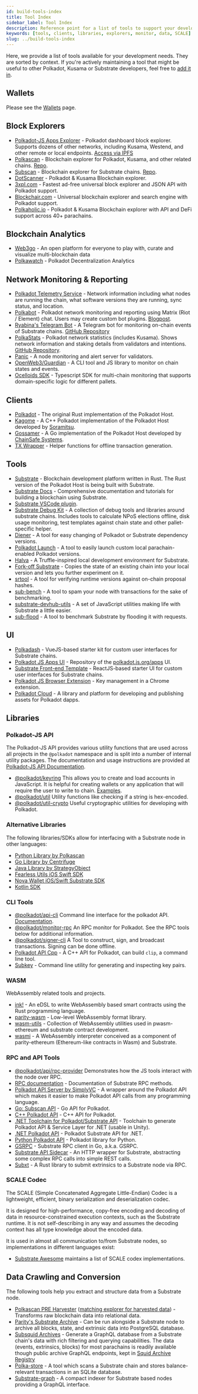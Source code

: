 ```yaml
---
id: build-tools-index
title: Tool Index
sidebar_label: Tool Index
description: Reference point for a list of tools to support your development.
keywords: [tools, clients, libraries, explorers, monitor, data, SCALE]
slug: ../build-tools-index
---
```


Here, we provide a list of tools available for your development needs. They are sorted by context.
If you're actively maintaining a tool that might be useful to other Polkadot, Kusama or Substrate
developers, feel free to [add it in](../general/contributing.md).

## Wallets

Please see the [Wallets](./wallets) page.

## Block Explorers

- [Polkadot-JS Apps Explorer](https://polkadot.js.org/apps/#/explorer) - Polkadot dashboard block
  explorer. Supports dozens of other networks, including Kusama, Westend, and other remote or local
  endpoints. [Access via IPFS](https://ipfs.io/ipns/dotapps.io)
- [Polkascan](https://polkascan.io/) - Blockchain explorer for Polkadot, Kusama, and other related
  chains. [Repo](https://github.com/polkascan/polkascan-os).
- [Subscan](https://subscan.io) - Blockchain explorer for Substrate chains.
  [Repo](https://github.com/itering/subscan-essentials).
- [DotScanner](https://dotscanner.com?utm_source=polkadot_wiki) - Polkadot & Kusama Blockchain
  explorer.
- [3xpl.com](https://3xpl.com/polkadot) - Fastest ad-free universal block explorer and JSON API with
  Polkadot support.
- [Blockchair.com](https://blockchair.com/polkadot) - Universal blockchain explorer and search
  engine with Polkadot support.
- [Polkaholic.io](https://polkaholic.io) - Polkadot & Kusama Blockchain explorer with API and DeFi
  support across 40+ parachains.

## Blockchain Analytics

- [Web3go](https://app.web3go.xyz/#/) - An open platform for everyone to play with, curate and
  visualize multi-blockchain data
- [Polkawatch](https://polkawatch.app/) - Polkadot Decentralization Analytics

## Network Monitoring & Reporting

- [Polkadot Telemetry Service](https://telemetry.polkadot.io/) - Network information including what
  nodes are running the chain, what software versions they are running, sync status, and location.
- [Polkabot](https://gitlab.com/Polkabot) - Polkadot network monitoring and reporting using Matrix
  (Riot / Element) chat. Users may create custom bot plugins.
  [Blogpost](https://medium.com/polkadot-network/polkabot-a3dba18c20c8).
- [Ryabina's Telegram Bot](https://github.com/Ryabina-io/substratebot) - A Telegram bot for
  monitoring on-chain events of Substrate chains.
  [GitHub Repository](https://gitlab.com/Polkabot/polkabot)
- [PolkaStats](https://polkastats.io/) - Polkadot network statistics (includes Kusama). Shows
  network information and staking details from validators and intentions.
  [GitHub Repository](https://github.com/Colm3na/polkastats-v2/).
- [Panic](https://github.com/SimplyVC/panic) - A node monitoring and alert server for validators.
- [OpenWeb3/Guardian](https://github.com/open-web3-stack/guardian) - A CLI tool and JS library to
  monitor on chain states and events.
- [Ocelloids SDK](https://github.com/sodazone/ocelloids) - Typescript SDK for multi-chain monitoring
  that supports domain-specific logic for different pallets.

## Clients

- [Polkadot](https://github.com/paritytech/polkadot) - The original Rust implementation of the
  Polkadot Host.
- [Kagome](https://github.com/soramitsu/kagome) - A C++ Polkadot implementation of the Polkadot Host
  developed by [Soramitsu](https://github.com/soramitsu).
- [Gossamer](https://github.com/ChainSafe/gossamer) - A Go implementation of the Polkadot Host
  developed by [ChainSafe Systems](https://chainsafe.io/).
- [TX Wrapper](https://github.com/paritytech/txwrapper) - Helper functions for offline transaction
  generation.

## Tools

- [Substrate](https://github.com/paritytech/substrate) - Blockchain development platform written in
  Rust. The Rust version of the Polkadot Host is being built with Substrate.
- [Substrate Docs](https://docs.substrate.io/) - Comprehensive documentation and tutorials for
  building a blockchain using Substrate.
- [Substrate VSCode plugin](https://github.com/paritytech/vscode-substrate).
- [Substrate Debug Kit](https://github.com/paritytech/substrate-debug-kit) - A collection of debug
  tools and libraries around substrate chains. Includes tools to calculate NPoS elections offline,
  disk usage monitoring, test templates against chain state and other pallet-specific helper.
- [Diener](https://crates.io/crates/diener) - A tool for easy changing of Polkadot or Substrate
  dependency versions.
- [Polkadot Launch](https://github.com/shawntabrizi/polkadot-launch) - A tool to easily launch
  custom local parachain-enabled Polkadot versions.
- [Halva](https://github.com/halva-suite/halva) - A Truffle-inspired local development environment
  for Substrate.
- [Fork-off Substrate](https://github.com/maxsam4/fork-off-substrate) - Copies the state of an
  existing chain into your local version and lets you further experiment on it.
- [srtool](https://www.chevdor.com/tags/srtool/) - A tool for verifying runtime versions against
  on-chain proposal hashes.
- [sub-bench](https://github.com/nikvolf/sub-bench) - A tool to spam your node with transactions for
  the sake of benchmarking.
- [substrate-devhub-utils](https://github.com/danforbes/substrate-devhub-utils) - A set of
  JavaScript utilities making life with Substrate a little easier.
- [sub-flood](https://github.com/NikVolf/sub-flood) - A tool to benchmark Substrate by flooding it
  with requests.

## UI

- [Polkadash](https://github.com/Swader/polkadash) - VueJS-based starter kit for custom user
  interfaces for Substrate chains.
- [Polkadot JS Apps UI](https://github.com/polkadot-js/apps) - Repository of the
  [polkadot.js.org/apps](https://polkadot.js.org/apps) UI.
- [Substrate Front-end Template](https://github.com/substrate-developer-hub/substrate-front-end-template) -
  ReactJS-based starter UI for custom user interfaces for Substrate chains.
- [Polkadot JS Browser Extension](https://github.com/polkadot-js/extension) - Key management in a
  Chrome extension.
- [Polkadot Cloud](https://polkadot.cloud/) - A library and platform for developing and publishing assets for Polkadot dapps.


## Libraries

### Polkadot-JS API

The Polkadot-JS API provides various utility functions that are used across all projects in the
`@polkadot` namespace and is split into a number of internal utility packages. The documentation and
usage instructions are provided at [Polkadot-JS API Documentation](https://polkadot.js.org/docs/).

- [@polkadot/keyring](https://polkadot.js.org/docs/keyring) This allows you to create and load
  accounts in JavaScript. It is helpful for creating wallets or any application that will require
  the user to write to chain. [Examples](https://polkadot.js.org/docs/keyring/start/create).
- [@polkadot/util](https://polkadot.js.org/docs/keyring/start/install#other-dependencies) Utility
  functions like checking if a string is hex-encoded.
- [@polkadot/util-crypto](https://polkadot.js.org/docs/util-crypto/) Useful cryptographic utilities
  for developing with Polkadot.

### Alternative Libraries

The following libraries/SDKs allow for interfacing with a Substrate node in other languages:

- [Python Library by Polkascan](https://github.com/polkascan/py-substrate-interface)
- [Go Library by Centrifuge](https://github.com/centrifuge/go-substrate-rpc-client)
- [Java Library by StrategyObject](https://github.com/strategyobject/substrate-client-java)
- [Fearless Utils iOS Swift SDK](https://github.com/soramitsu/fearless-utils-iOS)
- [Nova Wallet iOS/Swift Substrate SDK](https://github.com/nova-wallet/substrate-sdk-ios)
- [Kotlin SDK](https://github.com/soramitsu/fearless-utils-Android)

### CLI Tools

- [@polkadot/api-cli](https://github.com/polkadot-js/tools/tree/master/packages/api-cli) Command
  line interface for the polkadot API. [Documentation](https://polkadot.js.org/docs/api/start).
- [@polkadot/monitor-rpc](https://github.com/polkadot-js/tools/tree/master/packages/monitor-rpc) An
  RPC monitor for Polkadot. See the RPC tools below for additional information.
- [@polkadot/signer-cli](https://github.com/polkadot-js/tools/tree/master/packages/signer-cli) A
  Tool to construct, sign, and broadcast transactions. Signing can be done offline.
- [Polkadot API Cpp](https://github.com/usetech-llc/polkadot_api_cpp) - A С++ API for Polkadot, can
  build `clip`, a command line tool.
- [Subkey](https://docs.substrate.io/reference/command-line-tools/subkey/) - Command line utility
  for generating and inspecting key pairs.

### WASM

WebAssembly related tools and projects.

- [ink!](https://github.com/paritytech/ink/) - An eDSL to write WebAssembly based smart contracts
  using the Rust programming language.
- [parity-wasm](https://github.com/paritytech/parity-wasm) - Low-level WebAssembly format library.
- [wasm-utils](https://github.com/paritytech/wasm-utils) - Collection of WebAssembly utilities used
  in pwasm-ethereum and substrate contract development.
- [wasmi](https://github.com/paritytech/wasmi) - A WebAssembly interpreter conceived as a component
  of parity-ethereum (Ethereum-like contracts in Wasm) and Substrate.

### RPC and API Tools

- [@polkadot/api/rpc-provider](https://github.com/polkadot-js/api/tree/master/packages/rpc-provider)
  Demonstrates how the JS tools interact with the node over RPC.
- [RPC documentation](https://polkadot.js.org/docs/substrate/rpc) - Documentation of Substrate RPC
  methods.
- [Polkadot API Server by SimplyVC](https://github.com/SimplyVC/polkadot_api_server) - A wrapper
  around the Polkadot API which makes it easier to make Polkadot API calls from any programming
  language.
- [Go: Subscan API](https://github.com/itering/substrate-api-rpc) - Go API for Polkadot.
- [C++ Polkadot API](https://github.com/usetech-llc/polkadot_api_cpp) - С++ API for Polkadot.
- [.NET Toolchain for Polkadot/Substrate API](https://github.com/ajuna-network/Ajuna.SDK) -
  Toolchain to generate Polkadot API & Service Layer for .NET (usable in Unity).
- [.NET Polkadot API](https://github.com/usetech-llc/polkadot_api_dotnet) - Polkadot Substrate API
  for .NET.
- [Python Polkadot API](https://github.com/polkascan/py-substrate-interface) - Polkadot library for
  Python.
- [GSRPC](https://github.com/centrifuge/go-substrate-rpc-client/) - Substrate RPC client in Go,
  a.k.a. GSRPC.
- [Substrate API Sidecar](https://github.com/paritytech/substrate-api-sidecar) - An HTTP wrapper for
  Substrate, abstracting some complex RPC calls into simple REST calls.
- [Subxt](https://github.com/paritytech/substrate-subxt) - A Rust library to submit extrinsics to a
  Substrate node via RPC.

### SCALE Codec

The SCALE (Simple Concatenated Aggregate Little-Endian) Codec is a lightweight, efficient, binary
serialization and deserialization codec.

It is designed for high-performance, copy-free encoding and decoding of data in resource-constrained
execution contexts, such as the Substrate runtime. It is not self-describing in any way and assumes
the decoding context has all type knowledge about the encoded data.

It is used in almost all communication to/from Substrate nodes, so implementations in different
languages exist:

- [Substrate Awesome](https://github.com/substrate-developer-hub/awesome-substrate#scale-codec)
  maintains a list of SCALE codex implementations.

## Data Crawling and Conversion

The following tools help you extract and structure data from a Substrate node.

- [Polkascan PRE Harvester](https://github.com/polkascan/polkascan-pre-harvester)
  ([matching explorer for harvested data](https://github.com/polkascan/polkascan-pre-explorer-gui)) -
  Transforms raw blockchain data into relational data.
- [Parity's Substrate Archive](https://github.com/paritytech/substrate-archive) - Can be run
  alongside a Substrate node to archive all blocks, state, and extrinsic data into PostgreSQL
  database.
- [Subsquid Archives](https://github.com/subsquid/squid-archive-setup) - Generate a GraphQL database
  from a Substrate chain's data with rich filtering and querying capabilities. The data (events,
  extrinsics, blocks) for most parachains is readily available though public archive GraphQL
  endpoints, kept in
  [Squid Archive Registry](https://github.com/subsquid/archive-registry/blob/main/archives.json)
- [Polka-store](https://github.com/TheGoldenEye/polka-store) - A tool which scans a Substrate chain
  and stores balance-relevant transactions in an SQLite database.
- [Substrate-graph](https://github.com/playzero/substrate-graph) - A compact indexer for Substrate
  based nodes providing a GraphQL interface.
